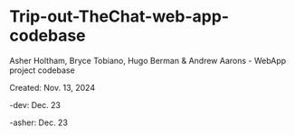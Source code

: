 # Trip-out-TheChat-web-app-codebase
Asher Holtham, Bryce Tobiano, Hugo Berman &amp; Andrew Aarons - WebApp project codebase

Created: Nov. 13, 2024

-dev: Dec. 23

-asher: Dec. 23